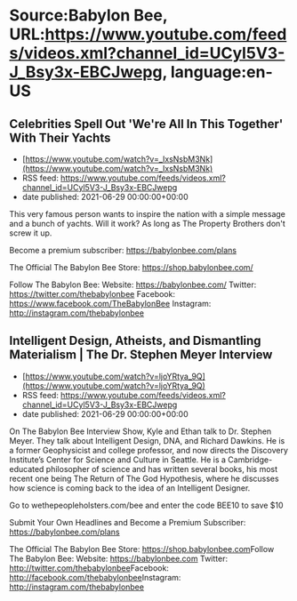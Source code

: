 # Source:Babylon Bee, URL:https://www.youtube.com/feeds/videos.xml?channel_id=UCyl5V3-J_Bsy3x-EBCJwepg, language:en-US

## Celebrities Spell Out 'We're All In This Together' With Their Yachts
 - [https://www.youtube.com/watch?v=_IxsNsbM3Nk](https://www.youtube.com/watch?v=_IxsNsbM3Nk)
 - RSS feed: https://www.youtube.com/feeds/videos.xml?channel_id=UCyl5V3-J_Bsy3x-EBCJwepg
 - date published: 2021-06-29 00:00:00+00:00

This very famous person wants to inspire the nation with a simple message and a bunch of yachts. Will it work? As long as The Property Brothers don't screw it up.

Become a premium subscriber:  https://babylonbee.com/plans

The Official The Babylon Bee Store:  https://shop.babylonbee.com/

Follow The Babylon Bee:
Website: https://babylonbee.com/
Twitter: https://twitter.com/thebabylonbee
Facebook: https://www.facebook.com/TheBabylonBee
Instagram: http://instagram.com/thebabylonbee

## Intelligent Design, Atheists, and Dismantling Materialism | The Dr. Stephen Meyer Interview
 - [https://www.youtube.com/watch?v=ljoYRtya_9Q](https://www.youtube.com/watch?v=ljoYRtya_9Q)
 - RSS feed: https://www.youtube.com/feeds/videos.xml?channel_id=UCyl5V3-J_Bsy3x-EBCJwepg
 - date published: 2021-06-29 00:00:00+00:00

On The Babylon Bee Interview Show, Kyle and Ethan talk to Dr. Stephen Meyer. They talk about Intelligent Design, DNA, and Richard Dawkins. He is a former Geophysicist and college professor, and now directs the Discovery Institute’s Center for Science and Culture in Seattle. He is a Cambridge-educated philosopher of science and has written several books, his most recent one being The Return of The God Hypothesis, where he discusses how science is coming back to the idea of an Intelligent Designer.

Go to wethepeopleholsters.com/bee and enter the code BEE10 to save $10

Submit Your Own Headlines and Become a Premium Subscriber: https://babylonbee.com/plans

The Official The Babylon Bee Store: https://shop.babylonbee.com​​​​
Follow The Babylon Bee:
Website: https://babylonbee.com​​​​
Twitter: http://twitter.com/thebabylonbee
​​​​Facebook: http://facebook.com/thebabylonbee
​​​​Instagram: http://instagram.com/thebabylonbee​


